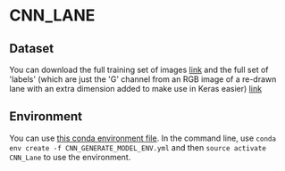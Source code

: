 # CNN_LANE

## Dataset
You can download the full training set of images [link](https://www.dropbox.com/s/rrh8lrdclzlnxzv/full_CNN_train.p?dl=0) and the full set of 'labels' (which are just the 'G' channel from an RGB image of a re-drawn lane with an extra dimension added to make use in Keras easier) [link](https://www.dropbox.com/s/ak850zqqfy6ily0/full_CNN_labels.p?dl=0)

## Environment
You can use [this conda environment file](CNN_GENERATE_MODEL_ENV.yml). In the command line, use `conda env create -f CNN_GENERATE_MODEL_ENV.yml` and then `source activate CNN_Lane` to use the environment.

